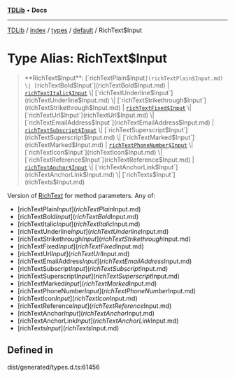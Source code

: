 [**TDLib**](../../../../../../README.md) • **Docs**

***

[TDLib](../../../../../../modules.md) / [index](../../../../../README.md) / [types](../../../README.md) / [default](../README.md) / RichText$Input

# Type Alias: RichText$Input

> **RichText$Input**: [`richTextPlain$Input`](richTextPlain$Input.md) \| [`richTextBold$Input`](richTextBold$Input.md) \| [`richTextItalic$Input`](richTextItalic$Input.md) \| [`richTextUnderline$Input`](richTextUnderline$Input.md) \| [`richTextStrikethrough$Input`](richTextStrikethrough$Input.md) \| [`richTextFixed$Input`](richTextFixed$Input.md) \| [`richTextUrl$Input`](richTextUrl$Input.md) \| [`richTextEmailAddress$Input`](richTextEmailAddress$Input.md) \| [`richTextSubscript$Input`](richTextSubscript$Input.md) \| [`richTextSuperscript$Input`](richTextSuperscript$Input.md) \| [`richTextMarked$Input`](richTextMarked$Input.md) \| [`richTextPhoneNumber$Input`](richTextPhoneNumber$Input.md) \| [`richTextIcon$Input`](richTextIcon$Input.md) \| [`richTextReference$Input`](richTextReference$Input.md) \| [`richTextAnchor$Input`](richTextAnchor$Input.md) \| [`richTextAnchorLink$Input`](richTextAnchorLink$Input.md) \| [`richTexts$Input`](richTexts$Input.md)

Version of [RichText](RichText.md) for method parameters.
Any of:
- [richTextPlain$Input](richTextPlain$Input.md)
- [richTextBold$Input](richTextBold$Input.md)
- [richTextItalic$Input](richTextItalic$Input.md)
- [richTextUnderline$Input](richTextUnderline$Input.md)
- [richTextStrikethrough$Input](richTextStrikethrough$Input.md)
- [richTextFixed$Input](richTextFixed$Input.md)
- [richTextUrl$Input](richTextUrl$Input.md)
- [richTextEmailAddress$Input](richTextEmailAddress$Input.md)
- [richTextSubscript$Input](richTextSubscript$Input.md)
- [richTextSuperscript$Input](richTextSuperscript$Input.md)
- [richTextMarked$Input](richTextMarked$Input.md)
- [richTextPhoneNumber$Input](richTextPhoneNumber$Input.md)
- [richTextIcon$Input](richTextIcon$Input.md)
- [richTextReference$Input](richTextReference$Input.md)
- [richTextAnchor$Input](richTextAnchor$Input.md)
- [richTextAnchorLink$Input](richTextAnchorLink$Input.md)
- [richTexts$Input](richTexts$Input.md)

## Defined in

dist/generated/types.d.ts:61456
